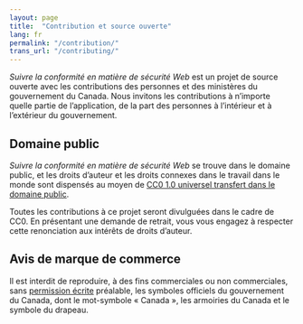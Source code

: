 ```yaml
---
layout: page
title:  "Contribution et source ouverte"
lang: fr
permalink: "/contribution/"
trans_url: "/contributing/"
---
```


*Suivre la conformité en matière de sécurité Web* est un projet de source ouverte avec les contributions des personnes et des ministères du gouvernement du Canada. Nous invitons les contributions à n’importe quelle partie de l’application, de la part des personnes à l’intérieur et à l’extérieur du gouvernement.

## Domaine public

*Suivre la conformité en matière de sécurité Web* se trouve dans le domaine public, et les droits d’auteur et les droits connexes dans le travail dans le monde sont dispensés au moyen de [CC0 1.0 universel transfert dans le domaine public](https://creativecommons.org/publicdomain/zero/1.0/deed.fr).

Toutes les contributions à ce projet seront divulguées dans le cadre de CC0. En présentant une demande de retrait, vous vous engagez à respecter cette renonciation aux intérêts de droits d’auteur.

## Avis de marque de commerce

Il est interdit de reproduire, à des fins commerciales ou non commerciales, sans [permission écrite](https://www.canada.ca/fr/secretariat-conseil-tresor/services/communications-gouvernementales/programme-federal-image-marque/specifications-techniques/symboles-officiels/protection-juridique-canada.html) préalable, les symboles officiels du gouvernement du Canada, dont le mot-symbole « Canada », les armoiries du Canada et le symbole du drapeau.

